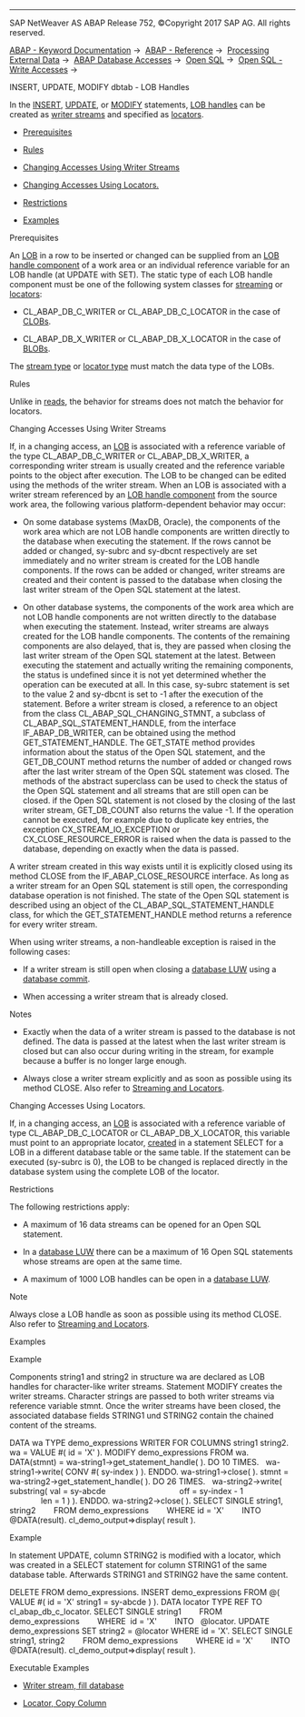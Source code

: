   

* * *

SAP NetWeaver AS ABAP Release 752, ©Copyright 2017 SAP AG. All rights reserved.

[ABAP - Keyword Documentation](https://help.sap.com/doc/abapdocu_752_index_htm/7.52/en-US/abenabap.htm) →  [ABAP - Reference](https://help.sap.com/doc/abapdocu_752_index_htm/7.52/en-US/abenabap_reference.htm) →  [Processing External Data](https://help.sap.com/doc/abapdocu_752_index_htm/7.52/en-US/abenabap_language_external_data.htm) →  [ABAP Database Accesses](https://help.sap.com/doc/abapdocu_752_index_htm/7.52/en-US/abenabap_sql.htm) →  [Open SQL](https://help.sap.com/doc/abapdocu_752_index_htm/7.52/en-US/abenopensql.htm) →  [Open SQL - Write Accesses](https://help.sap.com/doc/abapdocu_752_index_htm/7.52/en-US/abenopen_sql_writing.htm) → 

INSERT, UPDATE, MODIFY dbtab - LOB Handles

In the [INSERT](https://help.sap.com/doc/abapdocu_752_index_htm/7.52/en-US/abapinsert_dbtab.htm), [UPDATE](https://help.sap.com/doc/abapdocu_752_index_htm/7.52/en-US/abapupdate.htm), or [MODIFY](https://help.sap.com/doc/abapdocu_752_index_htm/7.52/en-US/abapmodify_dbtab.htm) statements, [LOB handles](https://help.sap.com/doc/abapdocu_752_index_htm/7.52/en-US/abenlob_handle_glosry.htm "Glossary Entry") can be created as [writer streams](https://help.sap.com/doc/abapdocu_752_index_htm/7.52/en-US/abenwriter_stream_glosry.htm "Glossary Entry") and specified as [locators](https://help.sap.com/doc/abapdocu_752_index_htm/7.52/en-US/abenlocator_glosry.htm "Glossary Entry").

-   [Prerequisites](#@@ITOC@@ABENINSERT_UPDATE_MODIFY_LOB_1)

-   [Rules](#@@ITOC@@ABENINSERT_UPDATE_MODIFY_LOB_2)

-   [Changing Accesses Using Writer Streams](#@@ITOC@@ABENINSERT_UPDATE_MODIFY_LOB_3)

-   [Changing Accesses Using Locators.](#@@ITOC@@ABENINSERT_UPDATE_MODIFY_LOB_4)

-   [Restrictions](#@@ITOC@@ABENINSERT_UPDATE_MODIFY_LOB_5)

-   [Examples](#@@ITOC@@ABENINSERT_UPDATE_MODIFY_LOB_6)

Prerequisites

An [LOB](https://help.sap.com/doc/abapdocu_752_index_htm/7.52/en-US/abenlob_glosry.htm "Glossary Entry") in a row to be inserted or changed can be supplied from an [LOB handle component](https://help.sap.com/doc/abapdocu_752_index_htm/7.52/en-US/abenlob_handle_glosry.htm "Glossary Entry") of a work area or an individual reference variable for an LOB handle (at UPDATE with SET). The static type of each LOB handle component must be one of the following system classes for [streaming](https://help.sap.com/doc/abapdocu_752_index_htm/7.52/en-US/abenopen_sql_streaming.htm) or [locators](https://help.sap.com/doc/abapdocu_752_index_htm/7.52/en-US/abenlocators.htm):

-   CL\_ABAP\_DB\_C\_WRITER or CL\_ABAP\_DB\_C\_LOCATOR in the case of [CLOBs](https://help.sap.com/doc/abapdocu_752_index_htm/7.52/en-US/abenclob_glosry.htm "Glossary Entry").

-   CL\_ABAP\_DB\_X\_WRITER or CL\_ABAP\_DB\_X\_LOCATOR in the case of [BLOBs](https://help.sap.com/doc/abapdocu_752_index_htm/7.52/en-US/abenblob_glosry.htm "Glossary Entry").

The [stream type](https://help.sap.com/doc/abapdocu_752_index_htm/7.52/en-US/abenstream_type_glosry.htm "Glossary Entry") or [locator type](https://help.sap.com/doc/abapdocu_752_index_htm/7.52/en-US/abenlocator_type_glosry.htm "Glossary Entry") must match the data type of the LOBs.

Rules

Unlike in [reads](https://help.sap.com/doc/abapdocu_752_index_htm/7.52/en-US/abenselect_into_lob_handles.htm), the behavior for streams does not match the behavior for locators.

Changing Accesses Using Writer Streams

If, in a changing access, an [LOB](https://help.sap.com/doc/abapdocu_752_index_htm/7.52/en-US/abenlob_glosry.htm "Glossary Entry") is associated with a reference variable of the type CL\_ABAP\_DB\_C\_WRITER or CL\_ABAP\_DB\_X\_WRITER, a corresponding writer stream is usually created and the reference variable points to the object after execution. The LOB to be changed can be edited using the methods of the writer stream. When an LOB is associated with a writer stream referenced by an [LOB handle component](https://help.sap.com/doc/abapdocu_752_index_htm/7.52/en-US/abenlob_handle_component_glosry.htm "Glossary Entry") from the source work area, the following various platform-dependent behavior may occur:

-   On some database systems (MaxDB, Oracle), the components of the work area which are not LOB handle components are written directly to the database when executing the statement. If the rows cannot be added or changed, sy-subrc and sy-dbcnt respectively are set immediately and no writer stream is created for the LOB handle components. If the rows can be added or changed, writer streams are created and their content is passed to the database when closing the last writer stream of the Open SQL statement at the latest.

-   On other database systems, the components of the work area which are not LOB handle components are not written directly to the database when executing the statement. Instead, writer streams are always created for the LOB handle components. The contents of the remaining components are also delayed, that is, they are passed when closing the last writer stream of the Open SQL statement at the latest. Between executing the statement and actually writing the remaining components, the status is undefined since it is not yet determined whether the operation can be executed at all. In this case, sy-subrc statement is set to the value 2 and sy-dbcnt is set to -1 after the execution of the statement. Before a writer stream is closed, a reference to an object from the class CL\_ABAP\_SQL\_CHANGING\_STMNT, a subclass of CL\_ABAP\_SQL\_STATEMENT\_HANDLE, from the interface IF\_ABAP\_DB\_WRITER, can be obtained using the method GET\_STATEMENT\_HANDLE. The GET\_STATE method provides information about the status of the Open SQL statement, and the GET\_DB\_COUNT method returns the number of added or changed rows after the last writer stream of the Open SQL statement was closed. The methods of the abstract superclass can be used to check the status of the Open SQL statement and all streams that are still open can be closed. if the Open SQL statement is not closed by the closing of the last writer stream, GET\_DB\_COUNT also returns the value -1. If the operation cannot be executed, for example due to duplicate key entries, the exception CX\_STREAM\_IO\_EXCEPTION or CX\_CLOSE\_RESOURCE\_ERROR is raised when the data is passed to the database, depending on exactly when the data is passed.

A writer stream created in this way exists until it is explicitly closed using its method CLOSE from the IF\_ABAP\_CLOSE\_RESOURCE interface. As long as a writer stream for an Open SQL statement is still open, the corresponding database operation is not finished. The state of the Open SQL statement is described using an object of the CL\_ABAP\_SQL\_STATEMENT\_HANDLE class, for which the GET\_STATEMENT\_HANDLE method returns a reference for every writer stream.

When using writer streams, a non-handleable exception is raised in the following cases:

-   If a writer stream is still open when closing a [database LUW](https://help.sap.com/doc/abapdocu_752_index_htm/7.52/en-US/abendatabase_luw_glosry.htm "Glossary Entry") using a [database commit](https://help.sap.com/doc/abapdocu_752_index_htm/7.52/en-US/abendatabase_commit_glosry.htm "Glossary Entry").

-   When accessing a writer stream that is already closed.

Notes

-   Exactly when the data of a writer stream is passed to the database is not defined. The data is passed at the latest when the last writer stream is closed but can also occur during writing in the stream, for example because a buffer is no longer large enough.

-   Always close a writer stream explicitly and as soon as possible using its method CLOSE. Also refer to [Streaming and Locators](https://help.sap.com/doc/abapdocu_752_index_htm/7.52/en-US/abenstreams_locators.htm).

Changing Accesses Using Locators.

If, in a changing access, an [LOB](https://help.sap.com/doc/abapdocu_752_index_htm/7.52/en-US/abenlob_glosry.htm "Glossary Entry") is associated with a reference variable of type CL\_ABAP\_DB\_C\_LOCATOR or CL\_ABAP\_DB\_X\_LOCATOR, this variable must point to an appropriate locator, [created](https://help.sap.com/doc/abapdocu_752_index_htm/7.52/en-US/abenselect_into_lob_handles.htm) in a statement SELECT for a LOB in a different database table or the same table. If the statement can be executed (sy-subrc is 0), the LOB to be changed is replaced directly in the database system using the complete LOB of the locator.

Restrictions

The following restrictions apply:

-   A maximum of 16 data streams can be opened for an Open SQL statement.

-   In a [database LUW](https://help.sap.com/doc/abapdocu_752_index_htm/7.52/en-US/abendatabase_luw_glosry.htm "Glossary Entry") there can be a maximum of 16 Open SQL statements whose streams are open at the same time.

-   A maximum of 1000 LOB handles can be open in a [database LUW](https://help.sap.com/doc/abapdocu_752_index_htm/7.52/en-US/abendatabase_luw_glosry.htm "Glossary Entry").

Note

Always close a LOB handle as soon as possible using its method CLOSE. Also refer to [Streaming and Locators](https://help.sap.com/doc/abapdocu_752_index_htm/7.52/en-US/abenstreams_locators.htm).

Examples

Example

Components string1 and string2 in structure wa are declared as LOB handles for character-like writer streams. Statement MODIFY creates the writer streams. Character strings are passed to both writer streams via reference variable stmnt. Once the writer streams have been closed, the associated database fields STRING1 und STRING2 contain the chained content of the streams.

DATA wa TYPE demo\_expressions WRITER FOR COLUMNS string1 string2.
wa = VALUE #( id = 'X' ).
MODIFY demo\_expressions FROM wa.
DATA(stmnt) = wa-string1->get\_statement\_handle( ).
DO 10 TIMES.
  wa-string1->write( CONV #( sy-index ) ).
ENDDO.
wa-string1->close( ).
stmnt = wa-string2->get\_statement\_handle( ).
DO 26 TIMES.
  wa-string2->write( substring( val = sy-abcde
                                off = sy-index - 1
                                len = 1 ) ).
ENDDO.
wa-string2->close( ).
SELECT SINGLE string1, string2
       FROM demo\_expressions
       WHERE id = 'X'
       INTO @DATA(result).
cl\_demo\_output=>display( result ).

Example

In statement UPDATE, column STRING2 is modified with a locator, which was created in a SELECT statement for column STRING1 of the same database table. Afterwards STRING1 and STRING2 have the same content.

DELETE FROM demo\_expressions.
INSERT demo\_expressions FROM @( VALUE #( id = 'X' string1 = sy-abcde ) ).
DATA locator TYPE REF TO cl\_abap\_db\_c\_locator.
SELECT SINGLE string1
       FROM   demo\_expressions
       WHERE  id = 'X'
       INTO   @locator.
UPDATE demo\_expressions SET string2 = @locator WHERE id = 'X'.
SELECT SINGLE string1, string2
       FROM demo\_expressions
       WHERE id = 'X'
       INTO @DATA(result).
cl\_demo\_output=>display( result ).

Executable Examples

-   [Writer stream, fill database](https://help.sap.com/doc/abapdocu_752_index_htm/7.52/en-US/abendb_writer_abexa.htm)

-   [Locator, Copy Column](https://help.sap.com/doc/abapdocu_752_index_htm/7.52/en-US/abendb_copy_abexa.htm)